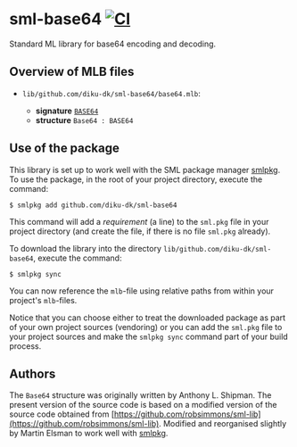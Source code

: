 # sml-base64 [![CI](https://github.com/diku-dk/sml-base64/workflows/CI/badge.svg)](https://github.com/diku-dk/sml-base64/actions)

Standard ML library for base64 encoding and decoding.

## Overview of MLB files

- `lib/github.com/diku-dk/sml-base64/base64.mlb`:

  - **signature** [`BASE64`](lib/github.com/diku-dk/sml-base64/base64.sig)
  - **structure** `Base64 : BASE64`

## Use of the package

This library is set up to work well with the SML package manager
[smlpkg](https://github.com/diku-dk/smlpkg).  To use the package, in
the root of your project directory, execute the command:

```
$ smlpkg add github.com/diku-dk/sml-base64
```

This command will add a _requirement_ (a line) to the `sml.pkg` file in your
project directory (and create the file, if there is no file `sml.pkg`
already).

To download the library into the directory
`lib/github.com/diku-dk/sml-base64`, execute the command:

```
$ smlpkg sync
```

You can now reference the `mlb`-file using relative paths from within
your project's `mlb`-files.

Notice that you can choose either to treat the downloaded package as
part of your own project sources (vendoring) or you can add the
`sml.pkg` file to your project sources and make the `smlpkg sync`
command part of your build process.

## Authors

The `Base64` structure was originally written by Anthony
L. Shipman. The present version of the source code is based on a
modified version of the source code obtained from
[https://github.com/robsimmons/sml-lib](https://github.com/robsimmons/sml-lib). Modified
and reorganised slightly by Martin Elsman to work well with
[smlpkg](https://github.com/diku-dk/smlpkg).
